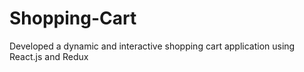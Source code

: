# Shopping-Cart
Developed a dynamic and interactive shopping cart application using React.js and Redux

